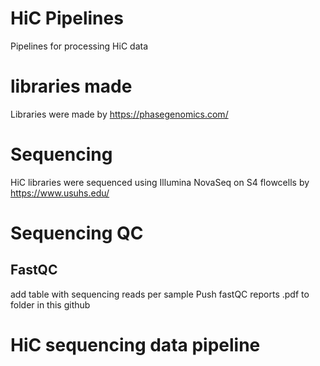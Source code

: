 # HiC Pipelines
Pipelines for processing HiC data

# libraries made

Libraries were made by https://phasegenomics.com/

# Sequencing

HiC libraries were sequenced using Illumina NovaSeq on S4 flowcells by https://www.usuhs.edu/ 

# Sequencing QC
## FastQC

add table with sequencing reads per sample
Push fastQC reports .pdf to folder in this github


# HiC sequencing data pipeline



